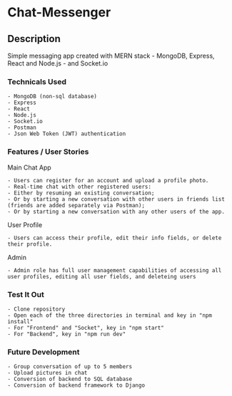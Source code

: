 # Chat-Messenger

## Description

Simple messaging app created with MERN stack - MongoDB, Express, React and Node.js - and Socket.io

### Technicals Used

```
- MongoDB (non-sql database)
- Express
- React
- Node.js
- Socket.io
- Postman
- Json Web Token (JWT) authentication
```

### Features / User Stories

Main Chat App

```
- Users can register for an account and upload a profile photo.
- Real-time chat with other registered users:
- Either by resuming an existing conversation;
- Or by starting a new conversation with other users in friends list (friends are added separately via Postman);
- Or by starting a new conversation with any other users of the app.
```

User Profile

```
- Users can access their profile, edit their info fields, or delete their profile.
```

Admin

```
- Admin role has full user management capabilities of accessing all user profiles, editing all user fields, and deleteing users
```

### Test It Out

```
- Clone repository
- Open each of the three directories in terminal and key in "npm install"
- For "Frontend" and "Socket", key in "npm start"
- For "Backend", key in "npm run dev"
```

### Future Development

```
- Group conversation of up to 5 members
- Upload pictures in chat
- Conversion of backend to SQL database
- Conversion of backend framework to Django
```
